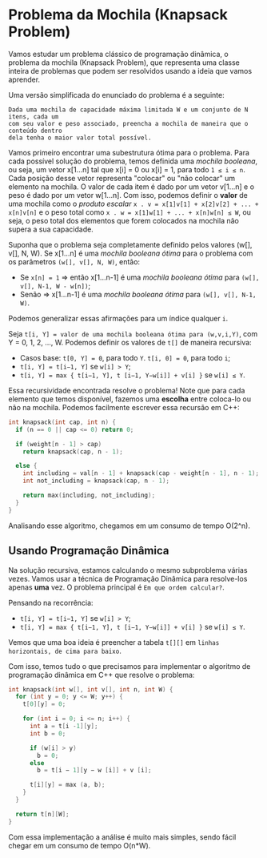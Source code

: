 # Problema da Mochila (Knapsack Problem)

Vamos estudar um problema clássico de programação dinâmica, o problema da mochila (Knapsack Problem), que representa uma classe inteira de problemas que podem ser resolvidos usando a ideia que vamos aprender.

Uma versão simplificada do enunciado do problema é a seguinte:

```
Dada uma mochila de capacidade máxima limitada W e um conjunto de N itens, cada um
com seu valor e peso associado, preencha a mochila de maneira que o conteúdo dentro
dela tenha o maior valor total possível.
```

Vamos primeiro encontrar uma subestrutura ótima para o problema. Para cada possível solução do problema, temos definida uma _mochila booleana_, ou seja, um vetor x[1...n] tal que x[i] = 0 ou x[i] = 1, para todo `1 ≤ i ≤ n`. Cada posição desse vetor representa "colocar" ou "não colocar" um elemento na mochila. O valor de cada item é dado por um vetor v[1...n] e o peso é dado por um vetor w[1...n]. Com isso, podemos definir o **valor** de uma mochila como o _produto escalar_ `x . v = x[1]v[1] + x[2]v[2] + ... + x[n]v[n]` e o peso total como `x . w = x[1]w[1] + ... + x[n]w[n] ≤ W`, ou seja, o peso total dos elementos que forem colocados na mochila não supera a sua capacidade.

Suponha que o problema seja completamente definido pelos valores (w[], v[], N, W). Se x[1...n] é uma _mochila booleana ótima_ para o problema com os parâmetros `(w[], v[], N, W)`, então:

- Se `x[n] = 1` => então x[1...n-1] é uma _mochila booleana ótima_ para `(w[], v[], N-1, W - w[n])`;
- Senão => x[1...n-1] é uma _mochila booleana ótima_ para `(w[], v[], N-1, W)`.

Podemos generalizar essas afirmações para um índice qualquer `i`.

Seja `t[i, Y] = valor de uma mochila booleana ótima para (w,v,i,Y)`, com Y = 0, 1, 2, ..., W. Podemos definir os valores de `t[]` de maneira recursiva:

- Casos base: `t[0, Y] = 0`, para todo `Y`. `t[i, 0] = 0`, para todo `i`;
- `t[i, Y] = t[i−1, Y]` se `w[i] > Y`;
- `t[i, Y] = max { t[i−1, Y], t [i−1, Y−w[i]] + v[i] }` se `w[i] ≤ Y`.

Essa recursividade encontrada resolve o problema! Note que para cada elemento que temos disponível, fazemos uma **escolha** entre coloca-lo ou não na mochila. Podemos facilmente escrever essa recursão em C++:

```C++
int knapsack(int cap, int n) {
  if (n == 0 || cap <= 0) return 0;

  if (weight[n - 1] > cap)
    return knapsack(cap, n - 1);

  else {
    int including = val[n - 1] + knapsack(cap - weight[n - 1], n - 1);
    int not_including = knapsack(cap, n - 1);

    return max(including, not_including);
  }
}
```

Analisando esse algoritmo, chegamos em um consumo de tempo O(2^n).

## Usando Programação Dinâmica

Na solução recursiva, estamos calculando o mesmo subproblema várias vezes. Vamos usar a técnica de Programação Dinâmica para resolve-los apenas **uma** vez. O problema principal é `Em que ordem calcular?`.

Pensando na recorrência:

- `t[i, Y] = t[i−1, Y]` se `w[i] > Y`;
- `t[i, Y] = max { t[i−1, Y], t [i−1, Y−w[i]] + v[i] }` se `w[i] ≤ Y`.

Vemos que uma boa ideia é preencher a tabela `t[][]` em `linhas horizontais, de cima para baixo`.

Com isso, temos tudo o que precisamos para implementar o algoritmo de programação dinâmica em C++ que resolve o problema:

```C++
int knapsack(int w[], int v[], int n, int W) {
  for (int y = 0; y <= W; y++) {
    t[0][y] = 0;

    for (int i = 0; i <= n; i++) {
      int a = t[i -1][y];
      int b = 0;

      if (w[i] > y)
        b = 0;
      else
        b = t[i − 1][y − w [i]] + v [i];

      t[i][y] = max (a, b);
    }
  }

  return t[n][W];
}
```

Com essa implementação a análise é muito mais simples, sendo fácil chegar em um consumo de tempo O(n\*W).
